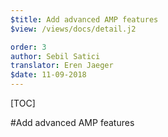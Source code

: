 ```yaml
---
$title: Add advanced AMP features
$view: /views/docs/detail.j2

order: 3
author: Sebil Satici
translator: Eren Jaeger
$date: 11-09-2018
---
```


[TOC]

#Add advanced AMP features
